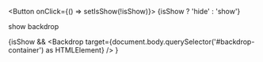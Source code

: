 <Button onClick={() => setIsShow(!isShow)}>
	{isShow ? 'hide' : 'show'}
</Button>

<div id="backdrop-container" style={{ height: '300px', position: 'relative' }}>
	show backdrop
</div>

{isShow &&
	<Backdrop target={document.body.querySelector('#backdrop-container') as HTMLElement} />
}
